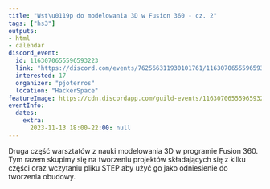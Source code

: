 ```yaml
---
title: "Wst\u0119p do modelowania 3D w Fusion 360 - cz. 2"
tags: ["hs3"]
outputs:
- html
- calendar
discord_event:
  id: 1163070655596593223
  link: "https://discord.com/events/762566311930101761/1163070655596593223"
  interested: 17
  organizer: "pjoterros"
  location: "HackerSpace"
featureImage: https://cdn.discordapp.com/guild-events/1163070655596593223/dcb0f1e4379fd9343bbd97a36f8ce7bb.png?size=1024
eventInfo:
  dates:
    extra:
      2023-11-13 18:00-22:00: null
---
```

Druga część warsztatów z nauki modelowania 3D w programie Fusion 360. Tym razem skupimy się na tworzeniu projektów składających się z kilku części oraz wczytaniu pliku STEP aby użyć go jako odniesienie do tworzenia obudowy.
